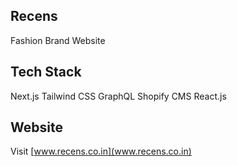 ## Recens

Fashion Brand Website

## Tech Stack

Next.js
Tailwind CSS
GraphQL
Shopify CMS
React.js

## Website

Visit [www.recens.co.in](www.recens.co.in)
